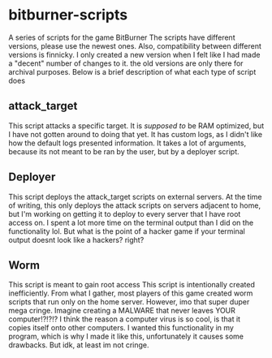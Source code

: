 # bitburner-scripts
A series of scripts for the game BitBurner
The scripts have different versions, please use the newest ones.
Also, compatibility between different versions is finnicky.
I only created a new version when I felt like I had made a "decent" number of changes to it.
the old versions are only there for archival purposes.
Below is a brief description of what each type of script does


## attack_target
This script attacks a specific target.
It is *supposed to* be RAM optimized, but I have not gotten around to doing that yet.
It has custom logs, as I didn't like how the default logs presented information.
It takes a lot of arguments, because its not meant to be ran by the user, but by a deployer script.


## Deployer
This script deploys the attack_target scripts on external servers.
At the time of writing, this only deploys the attack scripts on servers adjacent to home, but I'm working on getting it to deploy to every server that I have root access on.
I spent a lot more time on the terminal output than I did on the functionality lol.
But what is the point of a hacker game if your terminal output doesnt look like a hackers? right?


## Worm
This script is meant to gain root access 
This script is intentionally created inefficiently.
From what I gather, most players of this game created worm scripts that run only on the home server.
However, imo that super duper mega cringe. Imagine creating a MALWARE that never leaves YOUR computer!?!?!?
I think the reason a computer virus is so cool, is that it copies itself onto other computers.
I wanted this functionality in my program, which is why I made it like this, unfortunately it causes some drawbacks. But idk, at least im not cringe.
